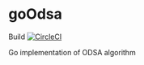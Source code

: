 # goOdsa
Build [![CircleCI](https://circleci.com/gh/melvinodsa/goOdsa.svg?style=svg)](https://circleci.com/gh/melvinodsa/goOdsa)

Go implementation of ODSA algorithm
